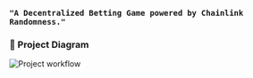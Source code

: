 ### ```"A Decentralized Betting Game powered by Chainlink Randomness."```

### 🔧 Project Diagram
![Project workflow](https://i.gyazo.com/0d76efbda6fce78509eabb1f68c928da.png)

